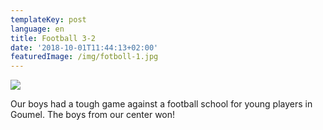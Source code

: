 ```yaml
---
templateKey: post
language: en
title: Football 3-2
date: '2018-10-01T11:44:13+02:00'
featuredImage: /img/fotboll-1.jpg
---
```

![](/img/fotboll-1.jpg)

Our boys had a tough game against a football school for young players in Goumel.  The boys from our center won!
